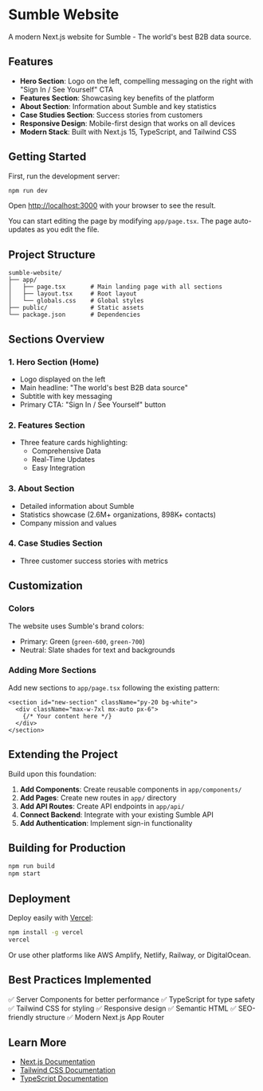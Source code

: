 # Sumble Website

A modern Next.js website for Sumble - The world's best B2B data source.

## Features

- **Hero Section**: Logo on the left, compelling messaging on the right with "Sign In / See Yourself" CTA
- **Features Section**: Showcasing key benefits of the platform
- **About Section**: Information about Sumble and key statistics
- **Case Studies Section**: Success stories from customers
- **Responsive Design**: Mobile-first design that works on all devices
- **Modern Stack**: Built with Next.js 15, TypeScript, and Tailwind CSS

## Getting Started

First, run the development server:

```bash
npm run dev
```

Open [http://localhost:3000](http://localhost:3000) with your browser to see the result.

You can start editing the page by modifying `app/page.tsx`. The page auto-updates as you edit the file.

## Project Structure

```
sumble-website/
├── app/
│   ├── page.tsx       # Main landing page with all sections
│   ├── layout.tsx     # Root layout
│   └── globals.css    # Global styles
├── public/            # Static assets
└── package.json       # Dependencies
```

## Sections Overview

### 1. Hero Section (Home)
- Logo displayed on the left
- Main headline: "The world's best B2B data source"
- Subtitle with key messaging
- Primary CTA: "Sign In / See Yourself" button

### 2. Features Section
- Three feature cards highlighting:
  - Comprehensive Data
  - Real-Time Updates
  - Easy Integration

### 3. About Section
- Detailed information about Sumble
- Statistics showcase (2.6M+ organizations, 898K+ contacts)
- Company mission and values

### 4. Case Studies Section
- Three customer success stories with metrics

## Customization

### Colors
The website uses Sumble's brand colors:
- Primary: Green (`green-600`, `green-700`)
- Neutral: Slate shades for text and backgrounds

### Adding More Sections
Add new sections to `app/page.tsx` following the existing pattern:

```tsx
<section id="new-section" className="py-20 bg-white">
  <div className="max-w-7xl mx-auto px-6">
    {/* Your content here */}
  </div>
</section>
```

## Extending the Project

Build upon this foundation:

1. **Add Components**: Create reusable components in `app/components/`
2. **Add Pages**: Create new routes in `app/` directory
3. **Add API Routes**: Create API endpoints in `app/api/`
4. **Connect Backend**: Integrate with your existing Sumble API
5. **Add Authentication**: Implement sign-in functionality

## Building for Production

```bash
npm run build
npm start
```

## Deployment

Deploy easily with [Vercel](https://vercel.com):

```bash
npm install -g vercel
vercel
```

Or use other platforms like AWS Amplify, Netlify, Railway, or DigitalOcean.

## Best Practices Implemented

✅ Server Components for better performance
✅ TypeScript for type safety
✅ Tailwind CSS for styling
✅ Responsive design
✅ Semantic HTML
✅ SEO-friendly structure
✅ Modern Next.js App Router

## Learn More

- [Next.js Documentation](https://nextjs.org/docs)
- [Tailwind CSS Documentation](https://tailwindcss.com/docs)
- [TypeScript Documentation](https://www.typescriptlang.org/docs)
